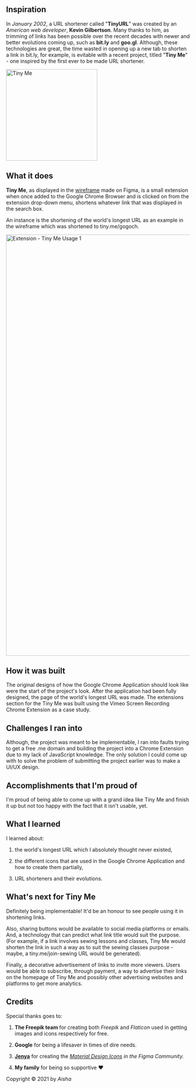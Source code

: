 ## Inspiration

In _January 2002_, a URL shortener called "**TinyURL**" was created by an _American web developer_, **Kevin Gilbertson**. Many thanks to him, as trimming of links has been possible over the recent decades with newer and better evolutions coming up, such as **bit.ly** and **goo.gl**. Although, these technologies are great, the time wasted in opening up a new tab to shorten a link in bit.ly, for example, is evitable with a recent project, titled "**Tiny Me**" - one inspired by the first ever to be made URL shortener.

<img width="250" alt="Tiny Me" class="right" src="https://user-images.githubusercontent.com/77555172/110471252-3842e280-80dc-11eb-9690-7d85588e1c1a.png">

## What it does

**Tiny Me**, as displayed in the [wireframe](https://www.figma.com/proto/vqzp7OhBdCwY2orfExE60S/Tiny-Me-Chrome-Extension?node-id=0%3A1&scaling=scale-down) made on Figma, is a small extension when once added to the Google Chrome Browser and is clicked on from the extension drop-down menu, shortens whatever link that was displayed in the search box.

An instance is the shortening of the world's longest URL as an example in the wireframe which was shortened to tiny.me/gogoch.

<img width="1152" alt="Extension - Tiny Me Usage 1" src="https://user-images.githubusercontent.com/77555172/110471548-8a840380-80dc-11eb-90b4-4563c36d8afa.png"> 



## How it was built

The original designs of how the Google Chrome Application should look like were the start of the project's look. After the application had been fully designed, the page of the world's longest URL was made. The extensions section for the Tiny Me was built using the Vimeo Screen Recording Chrome Extension as a case study.

## Challenges I ran into

Although, the project was meant to be implementable, I ran into faults trying to get a free .me domain and building the project into a Chrome Extension due to my lack of JavaScript knowledge. The only solution I could come up with to solve the problem of submitting the project earlier was to make a UI/UX design.

## Accomplishments that I'm proud of

I'm proud of being able to come up with a grand idea like Tiny Me and finish it up but not too happy with the fact that it isn't usable, yet.

## What I learned

I learned about:

1) the world's longest URL which I absolutely thought never existed,

2) the different icons that are used in the Google Chrome Application and how to create them partially,

3) URL shorteners and their evolutions.

## What's next for Tiny Me

Definitely being implementable! It'd be an honour to see people using it in shortening links.

Also, sharing buttons would be available to social media platforms or emails. And, a technology that can predict what link title would suit the purpose. (For example, if a link involves sewing lessons and classes, Tiny Me would shorten the link in such a way as to suit the sewing classes purpose - maybe, a tiny.me/join-sewing URL would be generated).

Finally, a decorative advertisement of links to invite more viewers. Users would be able to subscribe, through payment, a way to advertise their links on the homepage of Tiny Me and possibly other advertising websites and platforms to get more analytics.

## Credits

Special thanks goes to:

1) **The Freepik team** for creating both _Freepik_ and _Flaticon_ used in getting images and icons respectively for free.

2) **Google** for being a lifesaver in times of dire needs.

3) **[Jenya](https://www.figma.com/@smrkv)** for creating the _[Material Design Icons](https://www.figma.com/community/file/878585965681562011) in the Figma Community._

4) **My family** for being so supportive ❤️


Copyright © 2021 by _Aisha_
